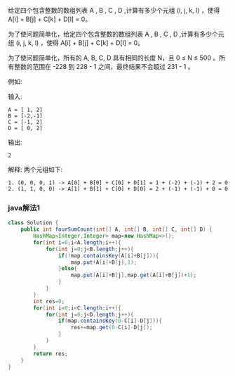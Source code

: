 给定四个包含整数的数组列表 A , B , C , D ,计算有多少个元组 (i, j, k, l) ，使得 A[i] + B[j] + C[k] + D[l] = 0。

为了使问题简单化，给定四个包含整数的数组列表 A , B , C , D ,计算有多少个元组 (i, j, k, l) ，使得 A[i] + B[j] + C[k] + D[l] = 0。

为了使问题简单化，所有的 A, B, C, D 具有相同的长度 N，且 0 ≤ N ≤ 500 。所有整数的范围在 -228 到 228 - 1 之间，最终结果不会超过 231 - 1 。

例如:

输入:

```
A = [ 1, 2]
B = [-2,-1]
C = [-1, 2]
D = [ 0, 2]
```

输出:

```
2
```

解释:
两个元组如下:

```
1. (0, 0, 0, 1) -> A[0] + B[0] + C[0] + D[1] = 1 + (-2) + (-1) + 2 = 0
2. (1, 1, 0, 0) -> A[1] + B[1] + C[0] + D[0] = 2 + (-1) + (-1) + 0 = 0
```



### java解法1

```java
class Solution {
    public int fourSumCount(int[] A, int[] B, int[] C, int[] D) {
        HashMap<Integer,Integer> map=new HashMap<>();
        for(int i=0;i<A.length;i++){
            for(int j=0;j<B.length;j++){
                if(!map.containsKey(A[i]+B[j])){
                    map.put(A[i]+B[j],1);
                }else{
                    map.put(A[i]+B[j],map.get(A[i]+B[j])+1);
                }             
            }
        }
        int res=0;
        for(int i=0;i<C.length;i++){
            for(int j=0;j<D.length;j++){
                if(map.containsKey(0-C[i]-D[j])){
                    res+=map.get(0-C[i]-D[j]);
                }
            }
        }
        return res;       
    }
}
```

